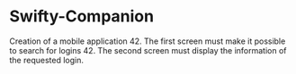 # Swifty-Companion

Creation of a mobile application 42. The first screen must make it possible to search for logins 42. The second screen must display the information of the requested login.
